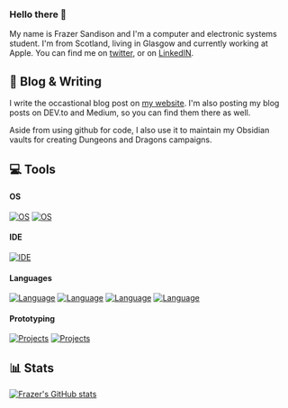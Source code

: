 ### Hello there 👋

<!--
**Watzit/Watzit** is a ✨ _special_ ✨ repository because its `README.md` (this file) appears on your GitHub profile.

Here are some ideas to get you started:

- 🔭 I’m currently working on ...
- 🌱 I’m currently learning ...
- 👯 I’m looking to collaborate on ...
- 🤔 I’m looking for help with ...
- 💬 Ask me about ...
- 📫 How to reach me: ...
- 😄 Pronouns: ...
- ⚡ Fun fact: ...
-->

My name is Frazer Sandison and I'm a computer and electronic systems student. I'm from Scotland, living in Glasgow and currently working at Apple. You can find me on [twitter](https://www.twitter.com/user/FrazerRS), or on [LinkedIN](https://www.linkedin.com/in/fsandison/).

## 📝 Blog & Writing
I write the occastional blog post on [my website](https://www.frazersandison.com). I'm also posting my blog posts on DEV.to and Medium, so you can find them there as well.

Aside from using github for code, I also use it to maintain my Obsidian vaults for creating Dungeons and Dragons campaigns.

## 💻 Tools

#### OS
[![OS](https://img.shields.io/badge/mac%20os-000000?style=for-the-badge&logo=apple&logoColor=white)](https://github.com/Watzit/Watzit)
[![OS](https://img.shields.io/badge/Windows-0078D6?style=for-the-badge&logo=windows&logoColor=white)](https://github.com/Watzit/Watzit)

#### IDE
[![IDE](https://img.shields.io/badge/IntelliJ_IDEA-000000.svg?style=for-the-badge&logo=intellij-idea&logoColor=white)](https://github.com/Watzit/Watzit)

#### Languages
[![Language](https://img.shields.io/badge/Python-3776AB?style=for-the-badge&logo=python&logoColor=white)](https://github.com/Watzit/Watzit)
[![Language](https://img.shields.io/badge/JavaScript-323330?style=for-the-badge&logo=javascript&logoColor=F7DF1E)](https://github.com/Watzit/Watzit)
[![Language](https://img.shields.io/badge/C-00599C?style=for-the-badge&logo=c&logoColor=white)](https://github.com/Watzit/Watzit)
[![Language](https://img.shields.io/badge/Java-ED8B00?style=for-the-badge&logo=java&logoColor=white)](https://github.com/Watzit/Watzit)

#### Prototyping
[![Projects](https://img.shields.io/badge/Raspberry%20Pi-A22846?style=for-the-badge&logo=Raspberry%20Pi&logoColor=white)](https://github.com/Watzit/Watzit)
[![Projects](https://img.shields.io/badge/Arduino-00979D?style=for-the-badge&logo=Arduino&logoColor=white)](https://github.com/Watzit/Watzit)


## 📊 Stats
[![Frazer's GitHub stats](https://github-readme-stats.vercel.app/api?username=Watzit)](https://github.com/Watzit/Watzit)
